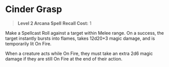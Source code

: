 # Cinder Grasp

> **Level 2 Arcana Spell**
> **Recall Cost:** 1

Make a Spellcast Roll against a target within Melee range. On a success, the target instantly bursts into flames, takes 12d20+3 magic damage, and is temporarily lit On Fire.

When a creature acts while On Fire, they must take an extra 2d6 magic damage if they are still On Fire at the end of their action.
